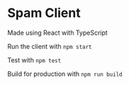 # Spam Client

Made using React with TypeScript

Run the client with `npm start`

Test with `npm test`

Build for production with `npm run build`


